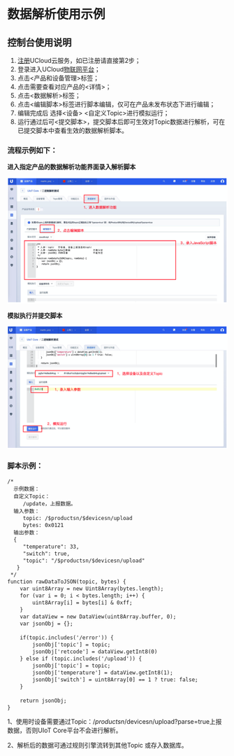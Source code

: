 # 数据解析使用示例



## 控制台使用说明

1. [注册](https://passport.ucloud.cn/#register)UCloud云服务，如已注册请直接第2步；
2. 登录进入UCloud[物联网平台](https://console.ucloud.cn/uiot)；
3. 点击<产品和设备管理>标签；
4. 点击需要查看对应产品的<详情>；
5. 点击<数据解析>标签；
6. 点击<编辑脚本>标签进行脚本编辑，仅可在产品未发布状态下进行编辑；
7. 编辑完成后 选择<设备> <自定义Topic>进行模拟运行；
8. 运行通过后可<提交脚本>，提交脚本后即可生效对Topic数据进行解析，可在已提交脚本中查看生效的数据解析脚本。



### 流程示例如下：

**进入指定产品的数据解析功能界面录入解析脚本**

![删除文件](../images/数据解析-1.png)



**模拟执行并提交脚本**

![删除文件](../images/数据解析-2.png)



### 脚本示例：

```
/*
  示例数据：
  自定义Topic：
     /update，上报数据。
  输入参数：
     topic: /$productsn/$devicesn/upload
     bytes: 0x0121
  输出参数：
  {
     "temperature": 33,
     "switch": true,
     "topic": "/$productsn/$devicesn/upload"
   }
 */
function rawDataToJSON(topic, bytes) {
    var uint8Array = new Uint8Array(bytes.length);
    for (var i = 0; i < bytes.length; i++) {
        uint8Array[i] = bytes[i] & 0xff;
    }
    var dataView = new DataView(uint8Array.buffer, 0);
    var jsonObj = {};

    if(topic.includes('/error')) {
        jsonObj['topic'] = topic;
        jsonObj['retcode'] = dataView.getInt8(0)
    } else if (topic.includes('/upload')) {
        jsonObj['topic'] = topic;
        jsonObj['temperature'] = dataView.getInt8(1);
        jsonObj['switch'] = uint8Array[0] == 1 ? true: false;
    }

    return jsonObj;
}
```

1、使用时设备需要通过Topic：/$productsn/$devicesn/upload?parse=true上报数据，否则UIoT Core平台不会进行解析。

2、解析后的数据可通过规则引擎流转到其他Topic 或存入数据库。

